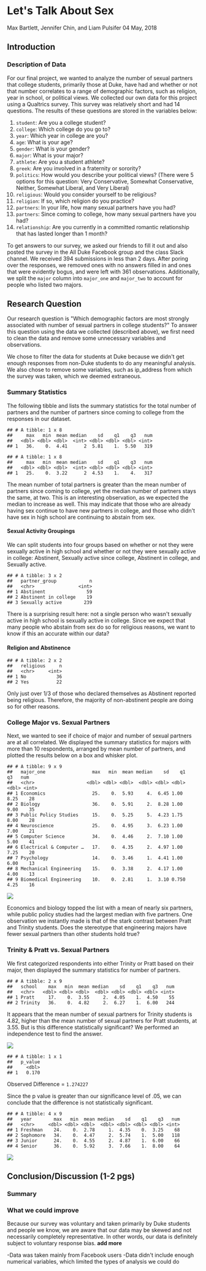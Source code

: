 Let's Talk About Sex
================
Max Bartlett, Jennifer Chin, and Liam Pulsifer
04 May, 2018

Introduction
------------

### Description of Data

For our final project, we wanted to analyze the number of sexual partners that college students, primarily those at Duke, have had and whether or not that number correlates to a range of demographic factors, such as religion, year in school, or political views. We collected our own data for this project using a Qualtrics survey. This survey was relatively short and had 14 questions. The results of these questions are stored in the variables below:

1.  `student`: Are you a college student?
2.  `college`: Which college do you go to?
3.  `year`: Which year in college are you?
4.  `age`: What is your age?
5.  `gender`: What is your gender?
6.  `major`: What is your major?
7.  `athlete`: Are you a student athlete?
8.  `greek`: Are you involved in a fraternity or sorority?
9.  `politics`: How would you describe your political views? (There were 5 options for this question: Very Conservative, Somewhat Conservative, Neither, Somewhat Liberal, and Very Liberal)
10. `religious`: Would you consider yourself to be religious?
11. `religion`: If so, which religion do you practice?
12. `partners`: In your life, how many sexual partners have you had?
13. `partners`: Since coming to college, how many sexual partners have you had?
14. `relationship`: Are you currently in a committed romantic relationship that has lasted longer than 1 month?

To get answers to our survey, we asked our friends to fill it out and also posted the survey in the All Duke Facebook group and the class Slack channel. We received 394 submissions in less than 2 days. After poring over the responses, we removed ones with no answers filled in and ones that were evidently bogus, and were left with 361 observations. Additionally, we split the `major` column into `major_one` and `major_two` to account for people who listed two majors.

Research Question
-----------------

Our research question is "Which demographic factors are most strongly associated with number of sexual partners in college students?" To answer this question using the data we collected (described above), we first need to clean the data and remove some unnecessary variables and observations.

We chose to filter the data for students at Duke because we didn't get enough responses from non-Duke students to do any meaningful analysis. We also chose to remove some variables, such as ip\_address from which the survey was taken, which we deemed extraneous.

### Summary Statistics

The following tibble and lists the summary statistics for the total number of partners and the number of partners since coming to college from the responses in our dataset.

    ## # A tibble: 1 x 8
    ##     max   min  mean median    sd    q1    q3   num
    ##   <dbl> <dbl> <dbl>  <int> <dbl> <dbl> <dbl> <int>
    ## 1   36.    0.  4.41      2  5.81    1.  5.50   319

    ## # A tibble: 1 x 8
    ##     max   min  mean median    sd    q1    q3   num
    ##   <dbl> <dbl> <dbl>  <int> <dbl> <dbl> <dbl> <int>
    ## 1   25.    0.  3.22      2  4.53    1.    4.   317

The mean number of total partners is greater than the mean number of partners since coming to college, yet the median number of partners stays the same, at two. This is an interesting observation, as we expected the median to increase as well. This may indicate that those who are already having sex continue to have new partners in college, and those who didn't have sex in high school are continuing to abstain from sex.

#### Sexual Activity Groupings

We can split students into four groups based on whether or not they were sexually active in high school and whether or not they were sexually active in college: Abstinent, Sexually active since college, Abstinent in college, and Sexually active.

    ## # A tibble: 3 x 2
    ##   partner_group            n
    ##   <chr>                <int>
    ## 1 Abstinent               59
    ## 2 Abstinent in college    19
    ## 3 Sexually active        239

There is a surprising result here: not a single person who wasn't sexually active in high school is sexually active in college. Since we expect that many people who abstain from sex do so for religious reasons, we want to know if this an accurate within our data?

#### Religion and Abstinence

    ## # A tibble: 2 x 2
    ##   religious     n
    ##   <chr>     <int>
    ## 1 No           36
    ## 2 Yes          22

Only just over 1/3 of those who declared themselves as Abstinent reported being religious. Therefore, the majority of non-abstinent people are doing so for other reasons.

### College Major vs. Sexual Partners

Next, we wanted to see if choice of major and number of sexual partners are at all correlated. We displayed the summary statistics for majors with more than 10 respondents, arranged by mean number of partners, and plotted the results below on a box and whisker plot.

    ## # A tibble: 9 x 9
    ##   major_one                 max   min  mean median    sd    q1    q3   num
    ##   <chr>                   <dbl> <dbl> <dbl>  <dbl> <dbl> <dbl> <dbl> <int>
    ## 1 Economics                 25.    0.  5.93     4.  6.45 1.00   8.25    28
    ## 2 Biology                   36.    0.  5.91     2.  8.28 1.00   9.00    35
    ## 3 Public Policy Studies     15.    0.  5.25     5.  4.23 1.75   8.00    28
    ## 4 Neuroscience              25.    0.  4.95     3.  6.23 1.00   7.00    21
    ## 5 Computer Science          34.    0.  4.46     2.  7.10 1.00   5.00    41
    ## 6 Electrical & Computer …   17.    0.  4.35     2.  4.97 1.00   7.25    20
    ## 7 Psychology                14.    0.  3.46     1.  4.41 1.00   6.00    13
    ## 8 Mechanical Engineering    15.    0.  3.38     2.  4.17 1.00   4.00    13
    ## 9 Biomedical Engineering    10.    0.  2.81     1.  3.10 0.750  4.25    16

![](project_files/figure-markdown_github/by-major-plots-1.png)

Economics and biology topped the list with a mean of nearly six partners, while public policy studies had the largest median with five partners. One observation we instantly made is that of the stark contrast between Pratt and Trinity students. Does the stereotype that engineering majors have fewer sexual partners than other students hold true?

### Trinity & Pratt vs. Sexual Partners

We first categorized respondents into either Trinity or Pratt based on their major, then displayed the summary statistics for number of partners.

    ## # A tibble: 2 x 9
    ##   school    max   min  mean median    sd    q1    q3   num
    ##   <chr>   <dbl> <dbl> <dbl>  <dbl> <dbl> <dbl> <dbl> <int>
    ## 1 Pratt     17.    0.  3.55     2.  4.05    1.  4.50    55
    ## 2 Trinity   36.    0.  4.82     2.  6.27    1.  6.00   244

It appears that the mean number of sexual partners for Trinity students is 4.82, higher than the mean number of sexual partners for Pratt students, at 3.55. But is this difference statistically significant? We performed an independence test to find the answer.

![](project_files/figure-markdown_github/pratt-trinity-diff-in-means-1.png)

    ## # A tibble: 1 x 1
    ##   p_value
    ##     <dbl>
    ## 1   0.170

Observed Difference = `1.274227`

Since the p value is greater than our significance level of .05, we can conclude that the difference is not statistically significant.

    ## # A tibble: 4 x 9
    ##   year        max   min  mean median    sd    q1    q3   num
    ##   <chr>     <dbl> <dbl> <dbl>  <dbl> <dbl> <dbl> <dbl> <int>
    ## 1 Freshman    24.    0.  2.78     1.  4.35    0.  3.25    68
    ## 2 Sophomore   34.    0.  4.47     2.  5.74    1.  5.00   118
    ## 3 Junior      24.    0.  4.55     2.  4.87    1.  6.00    66
    ## 4 Senior      36.    0.  5.92     3.  7.66    1.  8.00    64

![](project_files/figure-markdown_github/by-year-1.png)

Conclusion/Discussion (1-2 pgs)
-------------------------------

### Summary

### What we could improve

Because our survey was voluntary and taken primarily by Duke students and people we know, we are aware that our data may be skewed and not necessarily completely representative. In other words, our data is definitely subject to voluntary response bias. **add more**

-Data was taken mainly from Facebook users -Data didn't include enough numerical variables, which limited the types of analysis we could do
